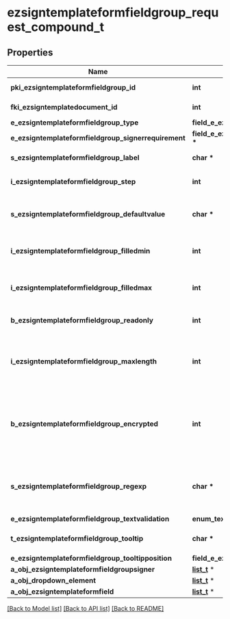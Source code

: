 # ezsigntemplateformfieldgroup_request_compound_t

## Properties
Name | Type | Description | Notes
------------ | ------------- | ------------- | -------------
**pki_ezsigntemplateformfieldgroup_id** | **int** | The unique ID of the Ezsigntemplateformfieldgroup | [optional] 
**fki_ezsigntemplatedocument_id** | **int** | The unique ID of the Ezsigntemplatedocument | 
**e_ezsigntemplateformfieldgroup_type** | **field_e_ezsigntemplateformfieldgroup_type_t \*** |  | 
**e_ezsigntemplateformfieldgroup_signerrequirement** | **field_e_ezsigntemplateformfieldgroup_signerrequirement_t \*** |  | [optional] 
**s_ezsigntemplateformfieldgroup_label** | **char \*** | The Label for the Ezsigntemplateformfieldgroup | 
**i_ezsigntemplateformfieldgroup_step** | **int** | The step when the Ezsigntemplatesigner will be invited to fill the form fields | 
**s_ezsigntemplateformfieldgroup_defaultvalue** | **char \*** | The default value for the Ezsigntemplateformfieldgroup  You can use the codes below and they will be replaced at signature time.    | Code | Description | Example | | ------------------------- | ------------ | ------------ | | {sUserFirstname} | The first name of the contact | John | | {sUserLastname} | The last name of the contact | Doe | | {sUserJobtitle} | The job title | Sales Representative | | {sEmailAddress} | The email address | email@example.com | | {sPhoneE164} | A phone number in E.164 Format | +15149901516 | | {sPhoneE164Cell} | A phone number in E.164 Format | +15149901516 | | 
**i_ezsigntemplateformfieldgroup_filledmin** | **int** | The minimum number of Ezsigntemplateformfield that must be filled in the Ezsigntemplateformfieldgroup | 
**i_ezsigntemplateformfieldgroup_filledmax** | **int** | The maximum number of Ezsigntemplateformfield that must be filled in the Ezsigntemplateformfieldgroup | 
**b_ezsigntemplateformfieldgroup_readonly** | **int** | Whether the Ezsigntemplateformfieldgroup is read only or not. | 
**i_ezsigntemplateformfieldgroup_maxlength** | **int** | The maximum length for the value in the Ezsigntemplateformfieldgroup  This can only be set if eEzsigntemplateformfieldgroupType is **Text** or **Textarea** | [optional] 
**b_ezsigntemplateformfieldgroup_encrypted** | **int** | Whether the Ezsigntemplateformfieldgroup is encrypted in the database or not. Encrypted values are not displayed on the Ezsigndocument. This can only be set if eEzsigntemplateformfieldgroupType is **Text** or **Textarea** | [optional] 
**s_ezsigntemplateformfieldgroup_regexp** | **char \*** | A regular expression to indicate what values are acceptable for the Ezsigntemplateformfieldgroup.  This can only be set if eEzsigntemplateformfieldgroupType is **Text** or **Textarea** | [optional] 
**e_ezsigntemplateformfieldgroup_textvalidation** | **enum_textvalidation_t \*** |  | [optional] 
**t_ezsigntemplateformfieldgroup_tooltip** | **char \*** | A tooltip that will be presented to Ezsigntemplatesigner about the Ezsigntemplateformfieldgroup | [optional] 
**e_ezsigntemplateformfieldgroup_tooltipposition** | **field_e_ezsigntemplateformfieldgroup_tooltipposition_t \*** |  | [optional] 
**a_obj_ezsigntemplateformfieldgroupsigner** | [**list_t**](ezsigntemplateformfieldgroupsigner_request_compound.md) \* |  | 
**a_obj_dropdown_element** | [**list_t**](custom_dropdown_element_request_compound.md) \* |  | [optional] 
**a_obj_ezsigntemplateformfield** | [**list_t**](ezsigntemplateformfield_request_compound.md) \* |  | 

[[Back to Model list]](../README.md#documentation-for-models) [[Back to API list]](../README.md#documentation-for-api-endpoints) [[Back to README]](../README.md)


